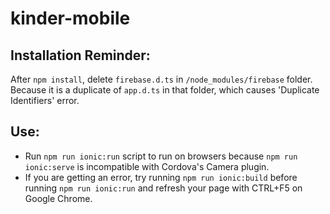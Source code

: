 # kinder-mobile

## Installation Reminder:
After `npm install`, delete  `firebase.d.ts` in `/node_modules/firebase` folder. Because it is a duplicate of `app.d.ts` in that folder, which causes 'Duplicate Identifiers' error.  
## Use:
- Run `npm run ionic:run` script to run on browsers because `npm run ionic:serve` is incompatible with Cordova's Camera plugin.  
- If you are getting an error, try running `npm run ionic:build` before running `npm run ionic:run` and refresh your page with CTRL+F5 on Google Chrome.  

